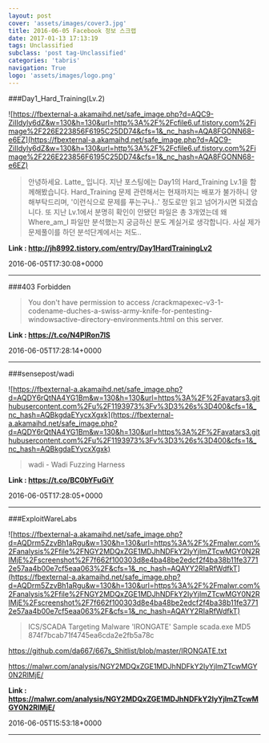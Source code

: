 ```yaml
---
layout: post
cover: 'assets/images/cover3.jpg'
title: 2016-06-05 Facebook 정보 스크랩
date: 2017-01-13 17:13:19
tags: Unclassified
subclass: 'post tag-Unclassified'
categories: 'tabris'
navigation: True
logo: 'assets/images/logo.png'
---
```


###Day1_Hard_Training(Lv.2)

![https://fbexternal-a.akamaihd.net/safe_image.php?d=AQC9-ZiIIdyly6dZ&w=130&h=130&url=http%3A%2F%2Fcfile6.uf.tistory.com%2Fimage%2F226E223856F6195C25DD74&cfs=1&_nc_hash=AQA8FGONN68-e6EZ](https://fbexternal-a.akamaihd.net/safe_image.php?d=AQC9-ZiIIdyly6dZ&w=130&h=130&url=http%3A%2F%2Fcfile6.uf.tistory.com%2Fimage%2F226E223856F6195C25DD74&cfs=1&_nc_hash=AQA8FGONN68-e6EZ)

>안녕하세요. Latte_ 입니다. 지난 포스팅에는 Day1의 Hard_Training Lv.1을 함께해봤습니다. Hard_Training 문제 관련해서는 현재까지는 배포가 불가하니 양해부탁드리며, '이런식으로 문제를 푸는구나..' 정도로만 읽고 넘어가시면 되겠습니다. 또 지난 Lv.1에서 분명히 확인이 안됐던 파일은 총 3개였는데 왜 Where_am_I 파일만 분석했는지 궁금하신 분도 계실거로 생각합니다. 사실 제가 문제풀이를 하던 분석단계에서는 저도..

**Link : <http://jh8992.tistory.com/entry/Day1HardTrainingLv2>**

2016-06-05T17:30:08+0000

---

###403 Forbidden

>You don't have permission to access /crackmapexec-v3-1-codename-duches-a-swiss-army-knife-for-pentesting-windowsactive-directory-environments.html on this server.

**Link : <https://t.co/N4PIRon7lS>**

2016-06-05T17:28:14+0000

---

###sensepost/wadi

![https://fbexternal-a.akamaihd.net/safe_image.php?d=AQDY6rQtNA4YG1Bm&w=130&h=130&url=https%3A%2F%2Favatars3.githubusercontent.com%2Fu%2F1193973%3Fv%3D3%26s%3D400&cfs=1&_nc_hash=AQBkgdaEYycxXgxk](https://fbexternal-a.akamaihd.net/safe_image.php?d=AQDY6rQtNA4YG1Bm&w=130&h=130&url=https%3A%2F%2Favatars3.githubusercontent.com%2Fu%2F1193973%3Fv%3D3%26s%3D400&cfs=1&_nc_hash=AQBkgdaEYycxXgxk)

>wadi - Wadi Fuzzing Harness

**Link : <https://t.co/BC0bYFuGiY>**

2016-06-05T17:28:05+0000

---

###ExploitWareLabs

![https://fbexternal-a.akamaihd.net/safe_image.php?d=AQDrm5ZzvBh1aRgu&w=130&h=130&url=https%3A%2F%2Fmalwr.com%2Fanalysis%2Ffile%2FNGY2MDQxZGE1MDJhNDFkY2IyYjlmZTcwMGY0N2RlMjE%2Fscreenshot%2F7f662f100303d8e4ba48be2edcf2f4ba38b11fe37712e57aa4b00e7cf5eaa063%2F&cfs=1&_nc_hash=AQAYY2RIaRfWdfkT](https://fbexternal-a.akamaihd.net/safe_image.php?d=AQDrm5ZzvBh1aRgu&w=130&h=130&url=https%3A%2F%2Fmalwr.com%2Fanalysis%2Ffile%2FNGY2MDQxZGE1MDJhNDFkY2IyYjlmZTcwMGY0N2RlMjE%2Fscreenshot%2F7f662f100303d8e4ba48be2edcf2f4ba38b11fe37712e57aa4b00e7cf5eaa063%2F&cfs=1&_nc_hash=AQAYY2RIaRfWdfkT)

>ICS/SCADA Targeting Malware 'IRONGATE' Sample scada.exe MD5 874f7bcab71f4745ea6cda2e2fb5a78c 

https://github.com/da667/667s_Shitlist/blob/master/IRONGATE.txt

https://malwr.com/analysis/NGY2MDQxZGE1MDJhNDFkY2IyYjlmZTcwMGY0N2RlMjE/

**Link : <https://malwr.com/analysis/NGY2MDQxZGE1MDJhNDFkY2IyYjlmZTcwMGY0N2RlMjE/>**

2016-06-05T15:53:18+0000

---

